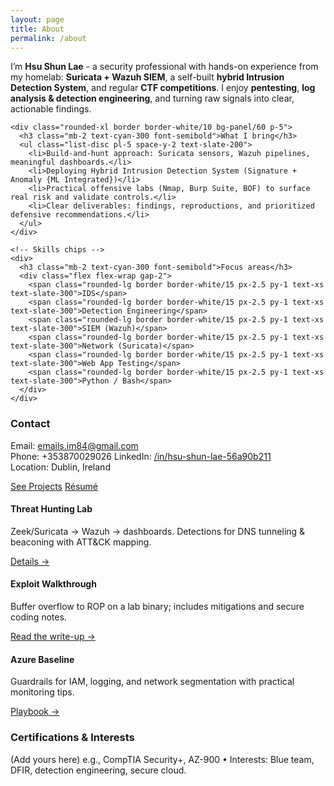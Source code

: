 ```yaml
---
layout: page
title: About
permalink: /about
---
```


<!-- Top summary + contact card -->
<div class="grid gap-8 md:grid-cols-3">

  <!-- Summary -->
  <div class="md:col-span-2 space-y-4">
    <p class="text-mute">
      I’m <strong>Hsu Shun Lae</strong> - a security professional with hands-on experience from my homelab:
      <strong>Suricata + Wazuh SIEM</strong>, a self-built <strong>hybrid Intrusion Detection System</strong>,
      and regular <strong>CTF competitions</strong>. I enjoy <strong>pentesting</strong>, <strong>log analysis & detection engineering</strong>,
      and turning raw signals into clear, actionable findings.
    </p>

    <div class="rounded-xl border border-white/10 bg-panel/60 p-5">
      <h3 class="mb-2 text-cyan-300 font-semibold">What I bring</h3>
      <ul class="list-disc pl-5 space-y-2 text-slate-200">
        <li>Build-and-hunt approach: Suricata sensors, Wazuh pipelines, meaningful dashboards.</li>
        <li>Deploying Hybrid Intrusion Detection System (Signature + Anomaly {ML Integrated})</li>
        <li>Practical offensive labs (Nmap, Burp Suite, BOF) to surface real risk and validate controls.</li>
        <li>Clear deliverables: findings, reproductions, and prioritized defensive recommendations.</li>
      </ul>
    </div>

    <!-- Skills chips -->
    <div>
      <h3 class="mb-2 text-cyan-300 font-semibold">Focus areas</h3>
      <div class="flex flex-wrap gap-2">
        <span class="rounded-lg border border-white/15 px-2.5 py-1 text-xs text-slate-300">IDS</span>
        <span class="rounded-lg border border-white/15 px-2.5 py-1 text-xs text-slate-300">Detection Engineering</span>
        <span class="rounded-lg border border-white/15 px-2.5 py-1 text-xs text-slate-300">SIEM (Wazuh)</span>
        <span class="rounded-lg border border-white/15 px-2.5 py-1 text-xs text-slate-300">Network (Suricata)</span>
        <span class="rounded-lg border border-white/15 px-2.5 py-1 text-xs text-slate-300">Web App Testing</span>
        <span class="rounded-lg border border-white/15 px-2.5 py-1 text-xs text-slate-300">Python / Bash</span>
      </div>
    </div>
  </div>

  <!-- Contact / quick facts -->
  <aside class="rounded-xl border border-white/10 bg-panel/60 p-5 space-y-3">
    <h3 class="text-cyan-300 font-semibold">Contact</h3>
    <p class="text-slate-200 text-sm">
      Email: <a href="mailto:emails.im84@gmail.com" class="text-cyan-300 hover:underline">emails.im84@gmail.com</a><br/>
      Phone: +353870029026
      LinkedIn: <a href="https://www.linkedin.com/in/hsu-shun-lae-56a90b211/" class="text-cyan-300 hover:underline">/in/hsu-shun-lae-56a90b211</a><br/>
      Location: Dublin, Ireland
    </p>
    <div class="flex gap-2 pt-1">
      <a href="/projects" class="rounded-xl bg-gradient-to-br from-neonCyan to-neonBlue px-4 py-2 text-sm font-semibold text-slate-900 glow">See Projects</a>
      <a href="/resume" class="rounded-xl border border-white/25 px-4 py-2 text-sm text-slate-200 hover:border-white/40">Résumé</a>
    </div>
  </aside>
</div>

<!-- Highlights / samples -->
<div class="mt-10 grid gap-6 md:grid-cols-3">
  <div class="rounded-xl border border-white/10 bg-panel/60 p-5">
    <h4 class="mb-1 font-semibold text-white">Threat Hunting Lab</h4>
    <p class="text-mute text-sm">Zeek/Suricata → Wazuh → dashboards. Detections for DNS tunneling & beaconing with ATT&CK mapping.</p>
    <a href="/projects" class="text-cyan-300 hover:underline text-sm">Details →</a>
  </div>
  <div class="rounded-xl border border-white/10 bg-panel/60 p-5">
    <h4 class="mb-1 font-semibold text-white">Exploit Walkthrough</h4>
    <p class="text-mute text-sm">Buffer overflow to ROP on a lab binary; includes mitigations and secure coding notes.</p>
    <a href="/writeups" class="text-cyan-300 hover:underline text-sm">Read the write-up →</a>
  </div>
  <div class="rounded-xl border border-white/10 bg-panel/60 p-5">
    <h4 class="mb-1 font-semibold text-white">Azure Baseline</h4>
    <p class="text-mute text-sm">Guardrails for IAM, logging, and network segmentation with practical monitoring tips.</p>
    <a href="/projects" class="text-cyan-300 hover:underline text-sm">Playbook →</a>
  </div>
</div>

<!-- Optional: certifications / interests -->
<div class="mt-10 rounded-xl border border-white/10 bg-panel/60 p-5">
  <h3 class="mb-2 text-cyan-300 font-semibold">Certifications & Interests</h3>
  <p class="text-slate-200 text-sm">
    (Add yours here) e.g., CompTIA Security+, AZ-900 • Interests: Blue team, DFIR, detection engineering, secure cloud.
  </p>
</div>

